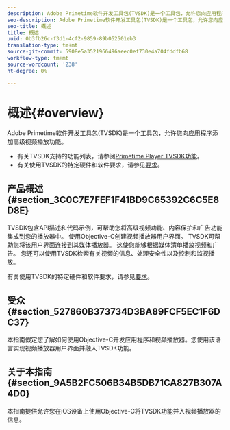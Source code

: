 ```yaml
---
description: Adobe Primetime软件开发工具包(TVSDK)是一个工具包，允许您向应用程序添加高级视频播放功能。
seo-description: Adobe Primetime软件开发工具包(TVSDK)是一个工具包，允许您向应用程序添加高级视频播放功能。
seo-title: 概述
title: 概述
uuid: 0b3fb26c-f3d1-4cf2-9859-89b052501eb3
translation-type: tm+mt
source-git-commit: 5908e5a3521966496aeec0ef730e4a704fddfb68
workflow-type: tm+mt
source-wordcount: '238'
ht-degree: 0%

---
```



# 概述{#overview}

Adobe Primetime软件开发工具包(TVSDK)是一个工具包，允许您向应用程序添加高级视频播放功能。

* 有关TVSDK支持的功能列表，请参阅[Primetime Player TVSDK功能](../c-psdk-ios-1.4-overview/c-psdk-ios-1.4-overview-of-the-player.md)。
* 有关使用TVSDK的特定硬件和软件要求，请参见[要求](../c-psdk-ios-1.4-overview/c-psdk-ios-1.4-requirements.md)。

## 产品概述{#section_3C0C7E7FEF1F41BD9C65392C6C5E8D8E}

TVSDK包含API描述和代码示例，可帮助您将高级视频功能、内容保护和广告功能集成到您的播放器中。 使用Objective-C创建视频播放器用户界面。 TVSDK可帮助您将该用户界面连接到其媒体播放器。 这使您能够根据媒体清单播放视频和广告。 您还可以使用TVSDK检索有关视频的信息、处理安全性以及控制和监视播放。

有关使用TVSDK的特定硬件和软件要求，请参见[要求](../c-psdk-ios-1.4-overview/c-psdk-ios-1.4-requirements.md)。

## 受众{#section_527860B373734D3BA89FCF5EC1F6DC37}

本指南假定您了解如何使用Objective-C开发应用程序和视频播放器。您使用该语言实现视频播放器用户界面并融入TVSDK功能。

## 关于本指南{#section_9A5B2FC506B34B5DB71CA827B307A4D0}

本指南提供允许您在iOS设备上使用Objective-C将TVSDK功能并入视频播放器的信息。
